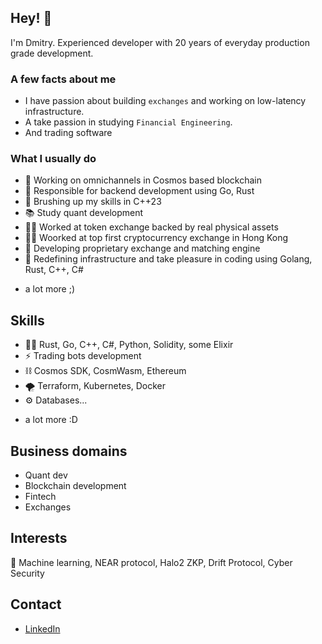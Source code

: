 ## Hey! 👋
I'm Dmitry. Experienced developer with 20 years of everyday production grade development.

### A few facts about me
- I have passion about building `exchanges` and working on low-latency infrastructure.
- A take passion in studying `Financial Engineering`.
- And trading software

### What I usually do
- 🍏 Working on omnichannels in Cosmos based blockchain
- 🥭 Responsible for backend development using Go, Rust
- 🎾 Brushing up my skills in C++23
- 📚 Study quant development
- 👨‍💻 Worked at token exchange backed by real physical assets
- 👨‍💻 Woorked at top first cryptocurrency exchange in Hong Kong 
- 🧭 Developing proprietary exchange and matching engine
- 🌱 Redefining infrastructure and take pleasure in coding using Golang, Rust, C++, C#
+ a lot more ;)

## Skills
- 👨‍💻 Rust, Go, C++, C#, Python, Solidity, some Elixir
- ⚡️ Trading bots development
- ⛓️ Cosmos SDK, CosmWasm, Ethereum
- 🌪️ Terraform, Kubernetes, Docker
- ⚙️ Databases...
+ a lot more :D

## Business domains
- Quant dev
- Blockchain development
- Fintech
- Exchanges

## Interests
👀 Machine learning, NEAR protocol, Halo2 ZKP, Drift Protocol, Cyber Security

## Contact
- [LinkedIn](https://www.linkedin.com/in/ddyachkov)

<!---
Dmdv/Dmdv is a ✨ special ✨ repository because its `README.md` (this file) appears on your GitHub profile.
You can click the Preview link to take a look at your changes.
--->
